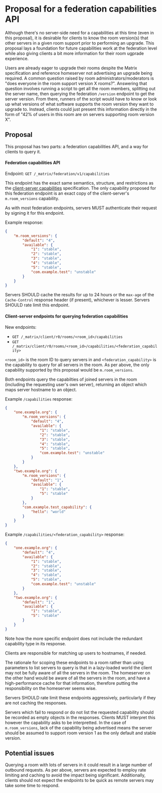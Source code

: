 # Proposal for a federation capabilities API

Although there's no server-side need for a capabilities at this time (even in this
proposal), it is desirable for clients to know the room version(s) that other servers
in a given room support prior to performing an upgrade. This proposal lays a foundation
for future capabilities work at the federation level while also giving clients a bit
more information for their room ugprade experience.

Users are already eager to upgrade their rooms despite the Matrix specification and
reference homeserver not advertising an upgrade being required. A common question
raised by room administrators/moderators is "does everyone in the room support version
X rooms?". Answering that question involves running a script to get all the room members,
splitting out the server name, then querying the federation `/version` endpoint to
get the server version. From there, runners of the script would have to know or look
up what versions of what software supports the room version they want to upgrade to.
Instead, clients could just present this information directly in the form of "42% of
users in this room are on servers supporting room version X".


## Proposal

This proposal has two parts: a federation capabilities API, and a way for clients to
query it.

#### Federation capabilities API

Endpoint: `GET /_matrix/federation/v1/capabilities`

This endpoint has the exact same semantics, structure, and restrictions as the
[client-server capabilities](https://matrix.org/docs/spec/client_server/r0.5.0#capabilities-negotiation)
specification. The only capability proposed for this federation endpoint is an
exact copy of the client-server's `m.room_versions` capability.

As with most federation endpoints, servers MUST authenticate their request by signing
it for this endpoint.

Example response:
```json
{
    "m.room_versions": {
        "default": "4",
        "available": {
            "1": "stable",
            "2": "stable",
            "3": "stable",
            "4": "stable",
            "5": "stable",
            "com.example.test": "unstable"
        }
    }
}
```

Servers SHOULD cache the results for up to 24 hours or the `max-age` of the
`Cache-Control` response header (if present), whichever is lesser. Servers SHOULD
rate limit this endpoint.


#### Client-server endpoints for querying federation capabilities

New endpoints:
* `GET /_matrix/client/r0/rooms/<room_id>/capabilities`
* `GET /_matrix/client/r0/rooms/<room_id>/capabilities/<federation_capability>`

`<room_id>` is the room ID to query servers in and `<federation_capability>` is the
capability to query for all servers in the room. As per above, the only capability
supported by this proposal would be `m.room_versions`.

Both endpoints query the capabilties of joined servers in the room (including the
requesting user's own server), returning an object which maps server hostname to
an object.

Example `/capabilities` response:
```json
{
    "one.example.org": {
        "m.room_versions": {
            "default": "4",
            "available": {
                "1": "stable",
                "2": "stable",
                "3": "stable",
                "4": "stable",
                "5": "stable",
                "com.example.test": "unstable"
            }
        }
    },
    "two.example.org": {
        "m.room_versions": {
            "default": "1",
            "available": {
                "1": "stable",
                "5": "stable"
            }
        },
        "com.example.test_capability": {
            "hello": "world"
        }
    }
}
```

Example `/capabilities/<federation_capability>` response:
```json
{
    "one.example.org": {
        "default": "4",
        "available": {
            "1": "stable",
            "2": "stable",
            "3": "stable",
            "4": "stable",
            "5": "stable",
            "com.example.test": "unstable"
        }
    },
    "two.example.org": {
        "default": "1",
        "available": {
            "1": "stable",
            "5": "stable"
        }
    }
}
```

Note how the more specific endpoint does not include the redundant capability type
in its response.

Clients are responsible for matching up users to hostnames, if needed.

The rationale for scoping these endpoints to a room rather than using parameters
to list servers to query is that in a lazy-loaded world the client may not be fully
aware of all the servers in the room. The homeserver on the other hand would be aware
of all the servers in the room, and have a high-performance cache for that information,
therefore putting the responsibility on the homeserver seems wise.

Servers SHOULD rate limit these endpoints aggressively, particularly if they are not
caching the responses.

Servers which fail to respond or do not list the requested capability should be recorded
as empty objects in the responses. Clients MUST interpret this however the capability
asks to be interpretted. In the case of `m.room_versions`, lack of the capability being
advertised means the server should be assumed to support room version 1 as the only
default and stable version.


## Potential issues

Querying a room with lots of servers in it could result in a large number of outbound
requests. As per above, servers are expected to employ rate limiting and caching to
avoid the impact being significant. Additionally, clients should not expect the endpoints
to be quick as remote servers may take some time to respond.
